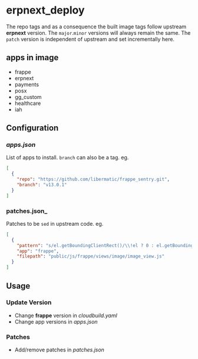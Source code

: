 # erpnext_deploy

The repo tags and as a consequence the built image tags follow upstream **erpnext**
version. The `major`.`minor` versions will always remain the same. The `patch` version
is independent of upstream and set incrementally here.

## apps in image

- frappe
- erpnext
- payments
- posx
- gg_custom
- healthcare
- iah

## Configuration

### _apps.json_

List of apps to install. `branch` can also be a tag. eg.

```json
[
  {
    "repo": "https://github.com/libermatic/frappe_sentry.git",
    "branch": "v13.0.1"
  }
]
```

### patches.json\_

Patches to be `sed` in upstream code. eg.

```json
[
  {
    "pattern": "s/el.getBoundingClientRect()/\\!el ? 0 : el.getBoundingClientRect()/",
    "app": "frappe",
    "filepath": "public/js/frappe/views/image/image_view.js"
  }
]
```

## Usage

### Update Version

- Change **frappe** version in _cloudbuild.yaml_
- Change app versions in _apps.json_

### Patches

- Add/remove patches in _patches.json_
